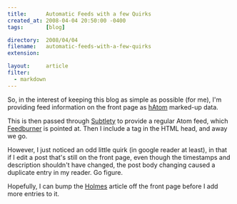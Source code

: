 ```yaml
---
title:      Automatic Feeds with a few Quirks
created_at: 2008-04-04 20:50:00 -0400
tags:       [blog]

directory:  2008/04/04
filename:   automatic-feeds-with-a-few-quirks
extension:  

layout:     article
filter:
  - markdown
---
```

So, in the interest of keeping this blog as simple as possible (for me), I'm providing feed information on the front page as [hAtom][] marked-up data.

This is then passed through [Subtlety][] to provide a regular Atom feed, which [Feedburner][] is pointed at.  Then I include a <link> tag in the HTML head, and away we go.

However, I just noticed an odd little quirk (in google reader at least), in that if I edit a post that's still on the front page, even though the timestamps and description shouldn't have changed, the post body changing caused a duplicate entry in my reader.  Go figure.

Hopefully, I can bump the [Holmes][] article off the front page before I add more entries to it.

[hAtom]: http://microformats.org/wiki/hatom
[Subtlety]: http://subtlety.errtheblog.com/
[Feedburner]: http://www.feedburner.com/
[Holmes]: http://blog.tracefunc.com/2008/04/01/holmes-on-software


